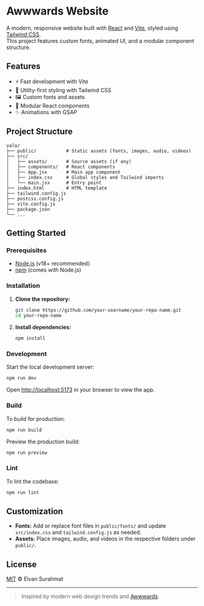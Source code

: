 # Awwwards Website

A modern, responsive website built with [React](https://react.dev/) and [Vite](https://vitejs.dev/), styled using [Tailwind CSS](https://tailwindcss.com/).  
This project features custom fonts, animated UI, and a modular component structure.

## Features

- ⚡️ Fast development with Vite
- 🎨 Utility-first styling with Tailwind CSS
- 🖼️ Custom fonts and assets
- 🧩 Modular React components
- ✨ Animations with GSAP

## Project Structure

```
valo/
├── public/           # Static assets (fonts, images, audio, videos)
├── src/
│   ├── assets/       # Source assets (if any)
│   ├── components/   # React components
│   ├── App.jsx       # Main app component
│   ├── index.css     # Global styles and Tailwind imports
│   └── main.jsx      # Entry point
├── index.html        # HTML template
├── tailwind.config.js
├── postcss.config.js
├── vite.config.js
├── package.json
└── ...
```

## Getting Started

### Prerequisites

- [Node.js](https://nodejs.org/) (v18+ recommended)
- [npm](https://www.npmjs.com/) (comes with Node.js)

### Installation

1. **Clone the repository:**

   ```sh
   git clone https://github.com/your-username/your-repo-name.git
   cd your-repo-name
   ```

2. **Install dependencies:**
   ```sh
   npm install
   ```

### Development

Start the local development server:

```sh
npm run dev
```

Open [http://localhost:5173](http://localhost:5173) in your browser to view the app.

### Build

To build for production:

```sh
npm run build
```

Preview the production build:

```sh
npm run preview
```

### Lint

To lint the codebase:

```sh
npm run lint
```

## Customization

- **Fonts:** Add or replace font files in `public/fonts/` and update `src/index.css` and `tailwind.config.js` as needed.
- **Assets:** Place images, audio, and videos in the respective folders under `public/`.

## License

[MIT](LICENSE) © Elvan Surahmat

---

> Inspired by modern web design trends and [Awwwards](https://www.awwwards.com/).
